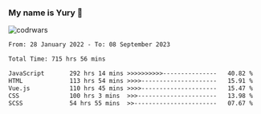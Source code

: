 ### My name is Yury 👋 
![codrwars](https://www.codewars.com/users/litury/badges/micro) 


<!--START_SECTION:waka-->

```txt
From: 28 January 2022 - To: 08 September 2023

Total Time: 715 hrs 56 mins

JavaScript       292 hrs 14 mins >>>>>>>>>>---------------   40.82 %
HTML             113 hrs 54 mins >>>>---------------------   15.91 %
Vue.js           110 hrs 45 mins >>>>---------------------   15.47 %
CSS              100 hrs 3 mins  >>>----------------------   13.98 %
SCSS             54 hrs 55 mins  >>-----------------------   07.67 %
```

<!--END_SECTION:waka-->

